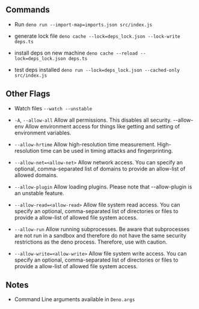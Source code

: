 ## Commands

- Run `deno run --import-map=imports.json src/index.js`

- generate lock file `deno cache --lock=deps_lock.json --lock-write deps.ts`

- install deps on new machine `deno cache --reload --lock=deps_lock.json deps.ts`

- test deps installed `deno run --lock=deps_lock.json --cached-only src/index.js`

## Other Flags

- Watch files `--watch --unstable`

- `-A`, `--allow-all` Allow all permissions. This disables all security.
--allow-env Allow environment access for things like getting and setting of environment variables.

- `--allow-hrtime` Allow high-resolution time measurement. High-resolution time can be used in timing attacks and fingerprinting.

- `--allow-net=<allow-net>` Allow network access. You can specify an optional, comma-separated list of domains to provide an allow-list of allowed domains.

- `--allow-plugin` Allow loading plugins. Please note that --allow-plugin is an unstable feature.

- `--allow-read=<allow-read>` Allow file system read access. You can specify an optional, comma-separated list of directories or files to provide a allow-list of allowed file system access.

- `--allow-run` Allow running subprocesses. Be aware that subprocesses are not run in a sandbox and therefore do not have the same security restrictions as the deno process. Therefore, use with caution.

- `--allow-write=<allow-write>` Allow file system write access. You can specify an optional, comma-separated list of directories or files to provide a allow-list of allowed file system access.


## Notes

- Command Line arguments available in `Deno.args`